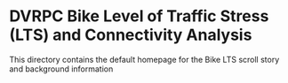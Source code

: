 # DVRPC Bike Level of Traffic Stress (LTS) and Connectivity Analysis

This directory contains the default homepage for the Bike LTS scroll story and background information